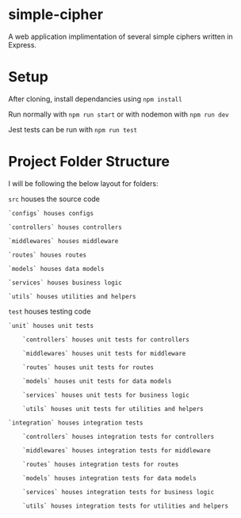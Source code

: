 # simple-cipher
A web application implimentation of several simple ciphers written in Express.

# Setup

After cloning, install dependancies using `npm install`

Run normally with `npm run start` or with nodemon with `npm run dev`

Jest tests can be run with `npm run test`

# Project Folder Structure
I will be following the below layout for folders:

`src` houses the source code

    `configs` houses configs
    
    `controllers` houses controllers
    
    `middlewares` houses middleware
    
    `routes` houses routes
    
    `models` houses data models
    
    `services` houses business logic
    
    `utils` houses utilities and helpers
    
`test` houses testing code

    `unit` houses unit tests
    
        `controllers` houses unit tests for controllers
        
        `middlewares` houses unit tests for middleware
        
        `routes` houses unit tests for routes
        
        `models` houses unit tests for data models
        
        `services` houses unit tests for business logic
        
        `utils` houses unit tests for utilities and helpers
        
    `integration` houses integration tests
    
        `controllers` houses integration tests for controllers
        
        `middlewares` houses integration tests for middleware
        
        `routes` houses integration tests for routes
        
        `models` houses integration tests for data models
        
        `services` houses integration tests for business logic
        
        `utils` houses integration tests for utilities and helpers
        
